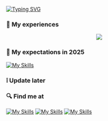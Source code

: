 
[![Typing SVG](https://readme-typing-svg.demolab.com?font=Fira+Code&pause=1000&width=435&lines=+Hi+guys%2C+i'm+Gemma!;Bonjour+%C3%A0+tous%2C+je+suis+Gemme!;I'm+studying+software+engineering;At+Danang+University+of+Science+and+Technology%2C+Viet+Nam)](https://git.io/typing-svg)



### :blue_heart: **My experiences**
<p align="center">
  <a href="https://skillicons.dev">
    <img src="https://skillicons.dev/icons?i=python,html,js,css,c,cpp,css,cs,git,gitlab,ai,r " />
  </a>
</p>


### :exploding_head: **My expectations in 2025**
[![My Skills](https://skillicons.dev/icons?i=figma,aws,docker,flutter,go,rust,php,java,mysql,mongodb,nodejs,rust,react)](https://skillicons.dev)

### :grey_exclamation: Update later

### :mag: Find me at
[![My Skills](https://skillicons.dev/icons?i=github)](https://github.com/iamgem01)
[![My Skills](https://skillicons.dev/icons?i=linkedin)](https://www.linkedin.com/in/tran-bich-ngoc-224b26245/)
[![My Skills](https://skillicons.dev/icons?i=discord)](https://discord.com/channels/@gemisme)

